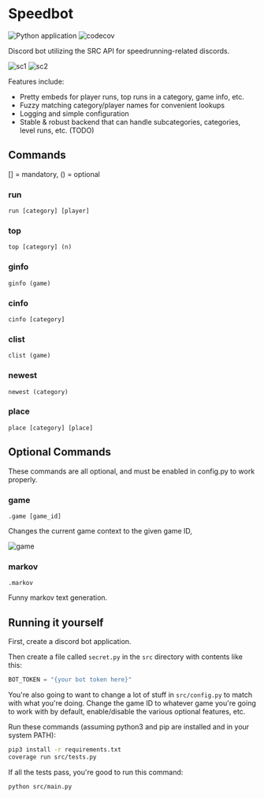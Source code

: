 # Speedbot

![Python application](https://github.com/cyclowns/speedbot/workflows/Python%20application/badge.svg) ![codecov](https://codecov.io/gh/cyclowns/speedbot/branch/master/graph/badge.svg)

Discord bot utilizing the SRC API for speedrunning-related discords.

![sc1](https://i.imgur.com/NXICU3k.png) ![sc2](https://i.imgur.com/1d5io7N.png)

Features include:

- Pretty embeds for player runs, top runs in a category, game info, etc.
- Fuzzy matching category/player names for convenient lookups
- Logging and simple configuration
- Stable & robust backend that can handle subcategories, categories, level runs, etc. (TODO)

## Commands

[] = mandatory, () = optional

### run

`run [category] [player]`

### top

`top [category] (n)`

### ginfo

`ginfo (game)`

### cinfo

`cinfo [category]`

### clist

`clist (game)`

### newest

`newest (category)`

### place

`place [category] [place]`

## Optional Commands

These commands are all optional, and must be enabled in config.py to work properly.

### game

`.game [game_id]`

Changes the current game context to the given game ID,

![game](https://i.imgur.com/nELzeIU.png)

### markov

`.markov`

Funny markov text generation.

## Running it yourself

First, create a discord bot application.

Then create a file called `secret.py` in the `src` directory with contents like this:

```python
BOT_TOKEN = "{your bot token here}"
```

You're also going to want to change a lot of stuff in `src/config.py` to match with what you're doing. Change the game ID to whatever game you're going to work with by default, enable/disable the various optional features, etc.

Run these commands (assuming python3 and pip are installed and in your system PATH):

```sh
pip3 install -r requirements.txt
coverage run src/tests.py
```

If all the tests pass, you're good to run this command:

```sh
python src/main.py
```
